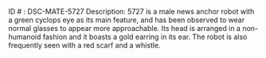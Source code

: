 ID # : DSC-MATE-5727
Description: 5727 is a male news anchor robot with a green cyclops eye as its main feature, and has been observed to wear normal glasses to appear more approachable. Its head is arranged in a non-humanoid fashion and it boasts a gold earring in its ear. The robot is also frequently seen with a red scarf and a whistle.